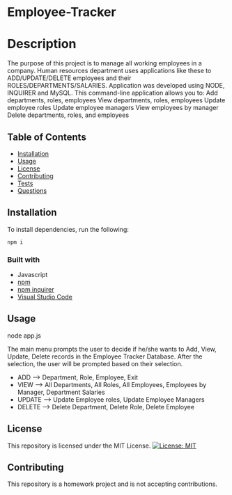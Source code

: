 # Employee-Tracker

# Description
The purpose of this project is to manage all working employees in a company. Human resources department uses applications like these to ADD/UPDATE/DELETE employees and their ROLES/DEPARTMENTS/SALARIES. Application was developed using NODE, INQUIRER and MySQL.
This command-line application allows you to:
Add departments, roles, employees
View departments, roles, employees
Update employee roles
Update employee managers
View employees by manager
Delete departments, roles, and employees

## Table of Contents
* [Installation](#installation)
* [Usage](#usage)
* [License](#license)
* [Contributing](#contributing)
* [Tests](#tests)
* [Questions](#questions)
## Installation

To install dependencies, run the following:

```
npm i
```
### Built with
* Javascript
* [npm](https://nodejs.org/en/)
* [npm inquirer](https://www.npmjs.com/package/inquirer)
* [Visual Studio Code](code.visualstudio.com)

## Usage

node app.js

The main menu prompts the user to decide if he/she wants to Add, View, Update, Delete records in the Employee Tracker Database.  After the selection, the user will be prompted based on their selection.

* ADD --> Department, Role, Employee, Exit
* VIEW --> All Departments, All Roles, All Employees, Employees by Manager, Department Salaries
* UPDATE --> Update Employee roles, Update Employee Managers
* DELETE --> Delete Department, Delete Role, Delete Employee

## License

This repository is licensed under the MIT License.
[![License: MIT](https://img.shields.io/badge/License-MIT-yellow.svg)](https://opensource.org/licenses/MIT)


## Contributing

This repository is a homework project and is not accepting contributions.
